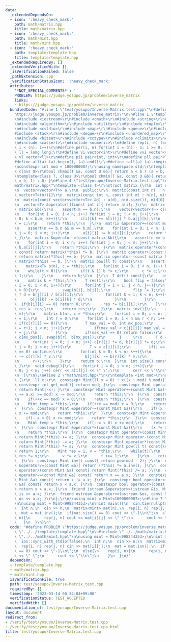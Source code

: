 ```yaml
---
data:
  _extendedDependsOn:
  - icon: ':heavy_check_mark:'
    path: math/matrix.hpp
    title: math/matrix.hpp
  - icon: ':heavy_check_mark:'
    path: math/mint.hpp
    title: math/mint.hpp
  - icon: ':heavy_check_mark:'
    path: template/template.hpp
    title: template/template.hpp
  _extendedRequiredBy: []
  _extendedVerifiedWith: []
  _isVerificationFailed: false
  _pathExtension: cpp
  _verificationStatusIcon: ':heavy_check_mark:'
  attributes:
    '*NOT_SPECIAL_COMMENTS*': ''
    PROBLEM: https://judge.yosupo.jp/problem/inverse_matrix
    links:
    - https://judge.yosupo.jp/problem/inverse_matrix
  bundledCode: "#line 1 \"test/yosupo/Inverse-Matrix.test.cpp\"\n#define PROBLEM \"\
    https://judge.yosupo.jp/problem/inverse_matrix\"\n\n#line 1 \"template/template.hpp\"\
    \n#include <iostream>\r\n#include <cmath>\r\n#include <string>\r\n#include <vector>\r\
    \n#include <algorithm>\r\n#include <utility>\r\n#include <tuple>\r\n#include <cstdint>\r\
    \n#include <cstdio>\r\n#include <map>\r\n#include <queue>\r\n#include <set>\r\n\
    #include <stack>\r\n#include <deque>\r\n#include <unordered_map>\r\n#include <unordered_set>\r\
    \n#include <bitset>\r\n#include <cctype>\r\n#include <climits>\r\n#include <functional>\r\
    \n#include <cassert>\r\n#include <numeric>\r\n#define rep(i, n) for(int i = 0;\
    \ i < (n); i++)\r\n#define per(i, n) for(int i = (n) - 1; i >= 0; i--)\r\nusing\
    \ ll = long long;\r\n#define vi vector<int>\r\n#define vvi vector<vi>\r\n#define\
    \ vl vector<ll>\r\n#define pii pair<int, int>\r\n#define pll pair<ll, ll>\r\n\
    #define all(a) (a).begin(), (a).end()\r\n#define rall(a) (a).rbegin(), (a).rend()\r\
    \nconstexpr int mod = 1000000007;\r\nusing namespace std;\r\ntemplate<class T,\
    \ class U>\r\nbool chmax(T &a, const U &b){ return a < b ? (a = b, 1) : 0; }\r\
    \ntemplate<class T, class U>\r\nbool chmin(T &a, const U &b){ return a > b ? (a\
    \ = b, 1) : 0; }\n#line 4 \"test/yosupo/Inverse-Matrix.test.cpp\"\n\n#line 1 \"\
    math/matrix.hpp\"\ntemplate <class T>\r\nstruct matrix {\r\n  int n,m;\r\n  private:\r\
    \n  vector<vector<T>> a;\r\n  public:\r\n  matrix(const int n) : n(n), m(n), a(n,\
    \ vector<T>(n)){}\r\n  matrix(const int n, const int m) : n(n), m(m), a(n, vector<T>(m)){}\r\
    \n  matrix(const vector<vector<T>> &d) : a(d), n(d.size()), m(d[0].size()){}\r\
    \n  vector<T> &operator[](const int i){ return a[i]; }\r\n  matrix &operator*=(const\
    \ matrix &b){\r\n    assert(m == b.n);\r\n    vector<vector<T>> c(n, vector<T>(b.m));\r\
    \n    for(int i = 0; i < n; i++) for(int j = 0; j < m; j++)\r\n    for(int k =\
    \ 0; k < b.m; k++){\r\n      c[i][k] += a[i][j] * b.a[j][k];\r\n    }\r\n    a\
    \ = c;\r\n    return *this;\r\n  }\r\n  matrix &operator+=(const matrix &b){\r\
    \n    assert(n == b.n && m == b.m);\r\n    for(int i = 0; i < n; i++) for(int\
    \ j = 0; j < m; j++)\r\n      a[i][j] += b.a[i][j];\r\n    return *this;\r\n \
    \ }\r\n  matrix &operator-=(const matrix &b){\r\n    assert(n == b.n && m == b.m);\r\
    \n    for(int i = 0; i < n; i++) for(int j = 0; j < m; j++)\r\n      a[i][j] -=\
    \ b.a[i][j];\r\n    return *this;\r\n  }\r\n  matrix operator*(const matrix &b)\
    \ const{ return matrix(*this) *= b; }\r\n  matrix operator+(const matrix &b) const{\
    \ return matrix(*this) += b; }\r\n  matrix operator-(const matrix &b) const{ return\
    \ matrix(*this) -= b; }\r\n  matrix pow(ll t) const{\r\n    assert(n == m);\r\n\
    \    matrix<T> b(n), c = *this;\r\n    for(int i = 0; i < n; i++) b[i][i] = 1;\r\
    \n    while(t > 0){\r\n      if(t & 1) b *= c;\r\n      c *= c;\r\n      t >>=\
    \ 1;\r\n    }\r\n    return b;\r\n  }\r\n  T det() const{\r\n    assert(n == m);\r\
    \n    matrix b = *this;\r\n    T res(1);\r\n    bool flip = false;\r\n    for(int\
    \ i = 0; i < n; i++){\r\n      for(int j = i + 1; j < n; j++){\r\n        while(b[j][i]\
    \ > 0){\r\n          swap(b[i], b[j]);\r\n          flip ^= 1;\r\n          const\
    \ T d = b[j][i] / b[i][i];\r\n          for(int k = i; k < n; k++){\r\n      \
    \      b[j][k] -= b[i][k] * d;\r\n          }\r\n        }\r\n      }\r\n    \
    \  if(b[i][i] == 0) return 0;\r\n      res *= b[i][i];\r\n    }\r\n    if(flip)\
    \ res = -res;\r\n    return res;\r\n  }\r\n  matrix inv(){\r\n    assert(n ==\
    \ m);\r\n    matrix b(n), c = *this;\r\n    for(int i = 0; i < n; i++) b[i][i]\
    \ = 1;\r\n    int r = 0;\r\n    for(int i = 0; i < n && r < n; i++){\r\n     \
    \ if(c[r][i] == 0){\r\n        T max_val = 0; int mx_pos;\r\n        for(int j\
    \ = r+1; j < n; j++){\r\n          if(max_val < c[j][i]) max_val = c[j][i], mx_pos\
    \ = j;\r\n        }\r\n        if(max_val == 0) return false;\r\n        swap(c[r],\
    \ c[mx_pos]); swap(b[r], b[mx_pos]);\r\n      }     \r\n      T d = T(1) / c[r][i];\r\
    \n      for(int j = 0; j < n; j++) c[r][j] *= d, b[r][j] *= d;\r\n      for(int\
    \ j = 0; j < n; j++){\r\n        T v = c[j][i];\r\n        if(j == r || c[j][i]\
    \ == 0) continue;\r\n        for(int k = 0; k < n; k++){\r\n          c[j][k]\
    \ -= c[r][k] * v;\r\n          b[j][k] -= b[r][k] * v;\r\n        }\r\n      }\r\
    \n      r++;\r\n    }\r\n    return b;\r\n  }\r\n  int size() const{ return n;\
    \ }\r\n  void debug(){\r\n    for(int i = 0; i < n; i++){\r\n      for(int j =\
    \ 0; j < n; j++) cerr << a[i][j] << \" \";\r\n      cerr << \"\\n\";\r\n    }\r\
    \n  }\r\n};\n#line 2 \"math/mint.hpp\"\n\r\ntemplate <int mod>\r\nstruct Mint\
    \ {\r\n  ll x;\r\n  constexpr Mint(ll x = 0) : x((x + mod) % mod){}\r\n  static\
    \ constexpr int get_mod(){ return mod; }\r\n  constexpr Mint operator-() const{\
    \ return Mint(-x); }\r\n  constexpr Mint operator+=(const Mint &a){\r\n    if((x\
    \ += a.x) >= mod) x -= mod;\r\n    return *this;\r\n  }\r\n  constexpr Mint &operator++(){\r\
    \n    if(++x == mod) x = 0;\r\n    return *this;\r\n  }\r\n  constexpr Mint operator++(int){\r\
    \n    Mint temp = *this;\r\n    if(++x == mod) x = 0;\r\n    return temp;\r\n\
    \  }\r\n  constexpr Mint &operator-=(const Mint &a){\r\n    if((x -= a.x) < 0)\
    \ x += mod;\r\n    return *this;\r\n  }\r\n  constexpr Mint &operator--(){\r\n\
    \    if(--x < 0) x += mod;\r\n    return *this;\r\n  }\r\n  constexpr Mint operator--(int){\r\
    \n    Mint temp = *this;\r\n    if(--x < 0) x += mod;\r\n    return temp;\r\n\
    \  }\r\n  constexpr Mint &operator*=(const Mint &a){\r\n    (x *= a.x) %= mod;\r\
    \n    return *this;\r\n  }\r\n  constexpr Mint operator+(const Mint &a) const{\
    \ return Mint(*this) += a; }\r\n  constexpr Mint operator-(const Mint &a) const{\
    \ return Mint(*this) -= a; }\r\n  constexpr Mint operator*(const Mint &a) const{\
    \ return Mint(*this) *= a; }\r\n  constexpr Mint pow(ll t) const{\r\n    if(!t)\
    \ return 1;\r\n    Mint res = 1, v = *this;\r\n    while(t){\r\n      if(t & 1)\
    \ res *= v;\r\n      v *= v;\r\n      t >>= 1;\r\n    }\r\n    return res;\r\n\
    \  }\r\n  constexpr Mint inv() const{ return pow(mod - 2); }\r\n  constexpr Mint\
    \ &operator/=(const Mint &a){ return (*this) *= a.inv(); }\r\n  constexpr Mint\
    \ operator/(const Mint &a) const{ return Mint(*this) /= a; }\r\n  constexpr bool\
    \ operator==(const Mint &a) const{ return x == a.x; }\r\n  constexpr bool operator!=(const\
    \ Mint &a) const{ return x != a.x; }\r\n  constexpr bool operator<(const Mint\
    \ &a) const{ return x < a.x; }\r\n  constexpr bool operator>(const Mint &a) const{\
    \ return x > a.x; }\r\n  friend istream &operator>>(istream &is, Mint &a){ return\
    \ is >> a.x; }\r\n  friend ostream &operator<<(ostream &os, const Mint &a){ return\
    \ os << a.x; }\r\n};\r\n//using mint = Mint<1000000007>;\n#line 7 \"test/yosupo/Inverse-Matrix.test.cpp\"\
    \n\nusing mint = Mint<998244353>;\n\nint main(){\n  cin.tie(nullptr);\n  ios::sync_with_stdio(false);\n\
    \  int n;\n  cin >> n;\n  matrix<mint> mat(n);\n  rep(i, n) rep(j, n) cin >> mat[i][j];\n\
    \  mat = mat.inv();\n  if(mat.size() == 0) cout << \"-1\\n\";\n  else{\n    rep(i,\
    \ n){\n      rep(j, n) cout << mat[i][j] << \" \";\n      cout << \"\\n\";\n \
    \   }\n  }\n}\n"
  code: "#define PROBLEM \"https://judge.yosupo.jp/problem/inverse_matrix\"\n\n#include\
    \ \"../../template/template.hpp\"\n\n#include \"../../math/matrix.hpp\"\n#include\
    \ \"../../math/mint.hpp\"\n\nusing mint = Mint<998244353>;\n\nint main(){\n  cin.tie(nullptr);\n\
    \  ios::sync_with_stdio(false);\n  int n;\n  cin >> n;\n  matrix<mint> mat(n);\n\
    \  rep(i, n) rep(j, n) cin >> mat[i][j];\n  mat = mat.inv();\n  if(mat.size()\
    \ == 0) cout << \"-1\\n\";\n  else{\n    rep(i, n){\n      rep(j, n) cout << mat[i][j]\
    \ << \" \";\n      cout << \"\\n\";\n    }\n  }\n}"
  dependsOn:
  - template/template.hpp
  - math/matrix.hpp
  - math/mint.hpp
  isVerificationFile: true
  path: test/yosupo/Inverse-Matrix.test.cpp
  requiredBy: []
  timestamp: '2023-03-14 00:34:04+09:00'
  verificationStatus: TEST_ACCEPTED
  verifiedWith: []
documentation_of: test/yosupo/Inverse-Matrix.test.cpp
layout: document
redirect_from:
- /verify/test/yosupo/Inverse-Matrix.test.cpp
- /verify/test/yosupo/Inverse-Matrix.test.cpp.html
title: test/yosupo/Inverse-Matrix.test.cpp
---
```

